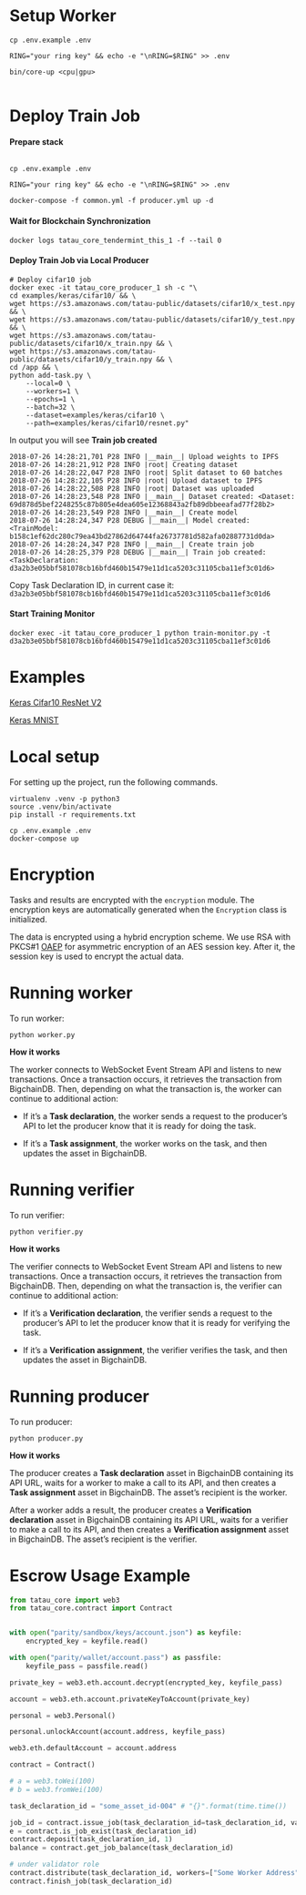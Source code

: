 # Setup Worker

```shell
cp .env.example .env

RING="your ring key" && echo -e "\nRING=$RING" >> .env

bin/core-up <cpu|gpu>


```





# Deploy Train Job

#### Prepare stack

```shell

cp .env.example .env

RING="your ring key" && echo -e "\nRING=$RING" >> .env

docker-compose -f common.yml -f producer.yml up -d

```

#### Wait for Blockchain Synchronization
```shell
docker logs tatau_core_tendermint_this_1 -f --tail 0
```

#### Deploy Train Job via Local Producer

```shell
# Deploy cifar10 job
docker exec -it tatau_core_producer_1 sh -c "\
cd examples/keras/cifar10/ && \
wget https://s3.amazonaws.com/tatau-public/datasets/cifar10/x_test.npy && \
wget https://s3.amazonaws.com/tatau-public/datasets/cifar10/y_test.npy && \
wget https://s3.amazonaws.com/tatau-public/datasets/cifar10/x_train.npy && \
wget https://s3.amazonaws.com/tatau-public/datasets/cifar10/y_train.npy && \
cd /app && \
python add-task.py \
    --local=0 \
    --workers=1 \
    --epochs=1 \
    --batch=32 \
    --dataset=examples/keras/cifar10 \
    --path=examples/keras/cifar10/resnet.py"
```

In output you will see **Train job created**
```
2018-07-26 14:28:21,701 P28 INFO |__main__| Upload weights to IPFS
2018-07-26 14:28:21,912 P28 INFO |root| Creating dataset
2018-07-26 14:28:22,047 P28 INFO |root| Split dataset to 60 batches
2018-07-26 14:28:22,105 P28 INFO |root| Upload dataset to IPFS
2018-07-26 14:28:22,508 P28 INFO |root| Dataset was uploaded
2018-07-26 14:28:23,548 P28 INFO |__main__| Dataset created: <Dataset: 69d878d5bef2248255c87b805e4dea605e12368843a2fb89dbbeeafad77f28b2>
2018-07-26 14:28:23,549 P28 INFO |__main__| Create model
2018-07-26 14:28:24,347 P28 DEBUG |__main__| Model created: <TrainModel: b158c1ef62dc280c79ea43bd27862d64744fa26737781d582afa02887731d0da>
2018-07-26 14:28:24,347 P28 INFO |__main__| Create train job
2018-07-26 14:28:25,379 P28 DEBUG |__main__| Train job created: <TaskDeclaration: d3a2b3e05bbf581078cb16bfd460b15479e11d1ca5203c31105cba11ef3c01d6>
```

Copy Task Declaration ID, in current case it: `d3a2b3e05bbf581078cb16bfd460b15479e11d1ca5203c31105cba11ef3c01d6`

#### Start Training Monitor
```shell
docker exec -it tatau_core_producer_1 python train-monitor.py -t d3a2b3e05bbf581078cb16bfd460b15479e11d1ca5203c31105cba11ef3c01d6
```




# Examples

[Keras Cifar10 ResNet V2](examples/keras/cifar10/README.md)

[Keras MNIST](examples/keras/mnist/README.md)

# Local setup

For setting up the project, run the following commands.

```shell
virtualenv .venv -p python3
source .venv/bin/activate
pip install -r requirements.txt

cp .env.example .env
docker-compose up

```

# Encryption

Tasks and results are encrypted with the `encryption` module. The encryption keys are automatically generated when the `Encryption` class is initialized.

The data is encrypted using a hybrid encryption scheme. We use RSA with PKCS#1 [OAEP](https://en.wikipedia.org/wiki/Optimal_asymmetric_encryption_padding) for asymmetric encryption of an AES session key. After it, the session key is used to encrypt the actual data.

# Running worker

To run worker:

```shell
python worker.py
```

**How it works**

The worker connects to WebSocket Event Stream API and listens to new transactions. Once a transaction occurs, it retrieves the transaction from BigchainDB. Then, depending on what the transaction is, the worker can continue to additional action:

* If it’s a **Task declaration**, the worker sends a request to the producer’s API to let the producer know that it is ready for doing the task.

* If it’s a **Task assignment**, the worker works on the task, and then updates the asset in BigchainDB.

# Running verifier

To run verifier:

```shell
python verifier.py
```

**How it works**

The verifier connects to WebSocket Event Stream API and listens to new transactions. Once a transaction occurs, it retrieves the transaction from BigchainDB. Then, depending on what the transaction is, the verifier can continue to additional action:

* If it’s a **Verification declaration**, the verifier sends a request to the producer’s API to let the producer know that it is ready for verifying the task.

* If it’s a **Verification assignment**, the verifier verifies the task, and then updates the asset in BigchainDB.

# Running producer

To run producer:

```shell
python producer.py
```

**How it works**

The producer creates a **Task declaration** asset in BigchainDB containing its API URL, waits for a worker to make a call to its API, and then creates a **Task assignment** asset in BigchainDB. The asset’s recipient is the worker.

After a worker adds a result, the producer creates a **Verification declaration** asset in BigchainDB containing its API URL, waits for a verifier to make a call to its API, and then creates a **Verification assignment** asset in BigchainDB. The asset’s recipient is the verifier.

# Escrow Usage Example
```python
from tatau_core import web3
from tatau_core.contract import Contract


with open("parity/sandbox/keys/account.json") as keyfile:
    encrypted_key = keyfile.read()

with open("parity/wallet/account.pass") as passfile:
    keyfile_pass = passfile.read()

private_key = web3.eth.account.decrypt(encrypted_key, keyfile_pass)

account = web3.eth.account.privateKeyToAccount(private_key)

personal = web3.Personal()

personal.unlockAccount(account.address, keyfile_pass)

web3.eth.defaultAccount = account.address

contract = Contract()

# a = web3.toWei(100)
# b = web3.fromWei(100)

task_declaration_id = "some_asset_id-004" # "{}".format(time.time())

job_id = contract.issue_job(task_declaration_id=task_declaration_id, value=1)
e = contract.is_job_exist(task_declaration_id)
contract.deposit(task_declaration_id, 1)
balance = contract.get_job_balance(task_declaration_id)

# under validator role
contract.distribute(task_declaration_id, workers=["Some Worker Address"], amounts=[1])
contract.finish_job(task_declaration_id)
```
